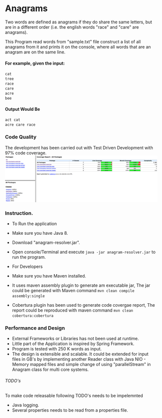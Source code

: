 # Anagrams 
Two words are defined as anagrams if they do share the same letters, but are in a different order (i.e. the english words "race" and "care" are anagrams).

This Program read words from "sample.txt" file construct a list of all anagrams from it and prints it on the console, where all words that are an anagram are on the same line.
#### For example, given the input:
```act
cat
tree
race
care
acre
bee
```

#### Output Would Be
``` 
act cat
acre care race
```
### Code Quality
The development has been carried out with Test Driven Development with 97% code coverage.
![alt tag](https://github.com/akhileshkshatriya/anagrams/blob/master/code-coverage.png)
### Instruction.
* To Run the application
 * Make sure you have Java 8.
 * Download "anagram-resolver.jar".
 * Open console/Terminal and execute ```java -jar anagram-resolver.jar``` to run the program.

* For Developers
 * Make sure you have Maven installed.
 * It uses maven assembly plugin to generate am executable jar, The jar could be generated with Maven command ```mvn clean compile assembly:single```
 * Cobertura plugin has been used to generate code covergae report, The report could be reproduced with maven command ```mvn clean cobertura:cobertura```

### Performance and Design
* External Frameworks or Libraries has not been used at runtime.
* Little part of the Application is inspired by Spring Framework.
* Program is tested with 250 K words as input.
* The design is extensible and scalable. It could be extended for input files in GB's by implementing another Reader class with Java NIO - Memory mapped files and simple change of using "parallelStream" in Anagram class for multi core systems.

###### TODO's
To make code releasable following TODO's needs to be impelemnted
* Java logging.
* Several properties needs to be read from a properties file.
